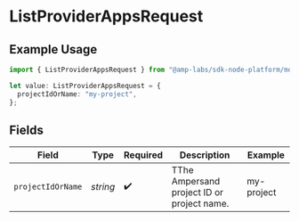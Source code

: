 # ListProviderAppsRequest

## Example Usage

```typescript
import { ListProviderAppsRequest } from "@amp-labs/sdk-node-platform/models/operations";

let value: ListProviderAppsRequest = {
  projectIdOrName: "my-project",
};
```

## Fields

| Field                                      | Type                                       | Required                                   | Description                                | Example                                    |
| ------------------------------------------ | ------------------------------------------ | ------------------------------------------ | ------------------------------------------ | ------------------------------------------ |
| `projectIdOrName`                          | *string*                                   | :heavy_check_mark:                         | TThe Ampersand project ID or project name. | my-project                                 |